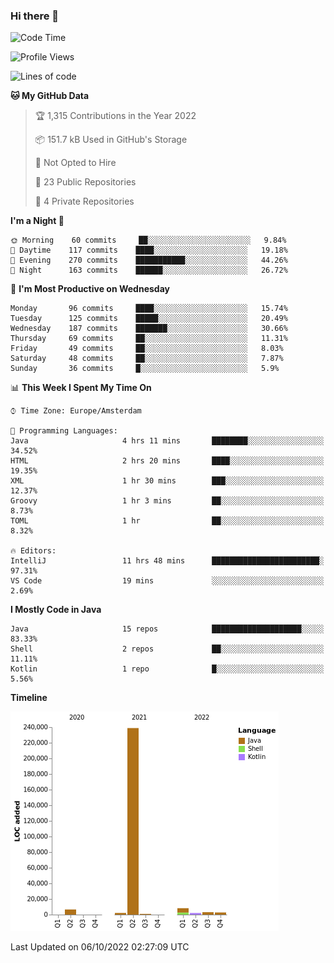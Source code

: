 ### Hi there 👋


<!--START_SECTION:waka-->
![Code Time](http://img.shields.io/badge/Code%20Time-2%2C507%20hrs%2050%20mins-blue)

![Profile Views](http://img.shields.io/badge/Profile%20Views-7-blue)

![Lines of code](https://img.shields.io/badge/From%20Hello%20World%20I%27ve%20Written-265%20Thousand%20lines%20of%20code-blue)

**🐱 My GitHub Data** 

> 🏆 1,315 Contributions in the Year 2022
 > 
> 📦 151.7 kB Used in GitHub's Storage 
 > 
> 🚫 Not Opted to Hire
 > 
> 📜 23 Public Repositories 
 > 
> 🔑 4 Private Repositories  
 > 
**I'm a Night 🦉** 

```text
🌞 Morning    60 commits     ██░░░░░░░░░░░░░░░░░░░░░░░   9.84% 
🌆 Daytime    117 commits    ████░░░░░░░░░░░░░░░░░░░░░   19.18% 
🌃 Evening    270 commits    ███████████░░░░░░░░░░░░░░   44.26% 
🌙 Night      163 commits    ██████░░░░░░░░░░░░░░░░░░░   26.72%

```
📅 **I'm Most Productive on Wednesday** 

```text
Monday       96 commits     ████░░░░░░░░░░░░░░░░░░░░░   15.74% 
Tuesday      125 commits    █████░░░░░░░░░░░░░░░░░░░░   20.49% 
Wednesday    187 commits    ███████░░░░░░░░░░░░░░░░░░   30.66% 
Thursday     69 commits     ██░░░░░░░░░░░░░░░░░░░░░░░   11.31% 
Friday       49 commits     ██░░░░░░░░░░░░░░░░░░░░░░░   8.03% 
Saturday     48 commits     ██░░░░░░░░░░░░░░░░░░░░░░░   7.87% 
Sunday       36 commits     █░░░░░░░░░░░░░░░░░░░░░░░░   5.9%

```


📊 **This Week I Spent My Time On** 

```text
⌚︎ Time Zone: Europe/Amsterdam

💬 Programming Languages: 
Java                     4 hrs 11 mins       ████████░░░░░░░░░░░░░░░░░   34.52% 
HTML                     2 hrs 20 mins       ████░░░░░░░░░░░░░░░░░░░░░   19.35% 
XML                      1 hr 30 mins        ███░░░░░░░░░░░░░░░░░░░░░░   12.37% 
Groovy                   1 hr 3 mins         ██░░░░░░░░░░░░░░░░░░░░░░░   8.73% 
TOML                     1 hr                ██░░░░░░░░░░░░░░░░░░░░░░░   8.32%

🔥 Editors: 
IntelliJ                 11 hrs 48 mins      ████████████████████████░   97.31% 
VS Code                  19 mins             ░░░░░░░░░░░░░░░░░░░░░░░░░   2.69%

```

**I Mostly Code in Java** 

```text
Java                     15 repos            ████████████████████░░░░░   83.33% 
Shell                    2 repos             ██░░░░░░░░░░░░░░░░░░░░░░░   11.11% 
Kotlin                   1 repo              █░░░░░░░░░░░░░░░░░░░░░░░░   5.56%

```


**Timeline**

![Chart not found](https://raw.githubusercontent.com/powercasgamer/powercasgamer/master/charts/bar_graph.png) 


 Last Updated on 06/10/2022 02:27:09 UTC
<!--END_SECTION:waka-->
